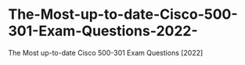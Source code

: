 # The-Most-up-to-date-Cisco-500-301-Exam-Questions-2022-
The Most up-to-date Cisco 500-301 Exam Questions [2022]
